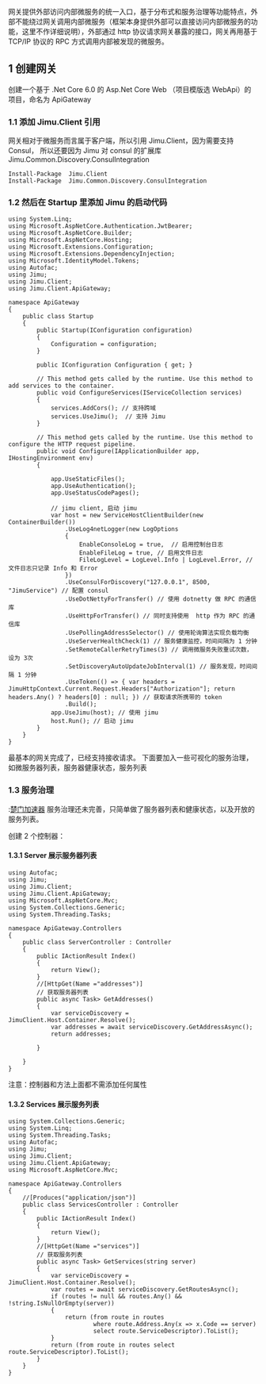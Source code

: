 
网关提供外部访问内部微服务的统一入口，基于分布式和服务治理等功能特点，外部不能绕过网关调用内部微服务（框架本身提供外部可以直接访问内部微服务的功能，这里不作详细说明），外部通过 http 协议请求网关暴露的接口，网关再用基于 TCP/IP 协议的 RPC 方式调用内部被发现的微服务。



## 1 创建网关



创建一个基于 .Net Core 6\.0 的 Asp.Net Core Web （项目模版选 WebApi）的项目，命名为 ApiGateway



### 1\.1 添加 Jimu.Client 引用



网关相对于微服务而言属于客户端，所以引用 Jimu.Client，因为需要支持 Consul， 所以还要因为 Jimu 对 consul 的扩展库 Jimu.Common.Discovery.ConsulIntegration





```
Install-Package  Jimu.Client
Install-Package  Jimu.Common.Discovery.ConsulIntegration
```




### 1\.2 然后在 Startup 里添加 Jimu 的启动代码






```
using System.Linq;
using Microsoft.AspNetCore.Authentication.JwtBearer;
using Microsoft.AspNetCore.Builder;
using Microsoft.AspNetCore.Hosting;
using Microsoft.Extensions.Configuration;
using Microsoft.Extensions.DependencyInjection;
using Microsoft.IdentityModel.Tokens;
using Autofac;
using Jimu;
using Jimu.Client;
using Jimu.Client.ApiGateway;

namespace ApiGateway
{
    public class Startup
    {
        public Startup(IConfiguration configuration)
        {
            Configuration = configuration;
        }

        public IConfiguration Configuration { get; }

        // This method gets called by the runtime. Use this method to add services to the container.
        public void ConfigureServices(IServiceCollection services)
        {
            services.AddCors(); // 支持跨域
            services.UseJimu();  // 支持 Jimu
        }

        // This method gets called by the runtime. Use this method to configure the HTTP request pipeline.
        public void Configure(IApplicationBuilder app, IHostingEnvironment env)
        {

            app.UseStaticFiles();
            app.UseAuthentication();
            app.UseStatusCodePages();

            // jimu client, 启动 jimu 
            var host = new ServiceHostClientBuilder(new ContainerBuilder())
                .UseLog4netLogger(new LogOptions
                {
                    EnableConsoleLog = true,  // 启用控制台日志
                    EnableFileLog = true, // 启用文件日志
                    FileLogLevel = LogLevel.Info | LogLevel.Error, // 文件日志只记录 Info 和 Error
                })
                .UseConsulForDiscovery("127.0.0.1", 8500, "JimuService") // 配置 consul 
                .UseDotNettyForTransfer() // 使用 dotnetty 做 RPC 的通信库
                .UseHttpForTransfer() // 同时支持使用  http 作为 RPC 的通信库
                .UsePollingAddressSelector() // 使用轮询算法实现负载均衡
                .UseServerHealthCheck(1) // 服务健康监控，时间间隔为 1 分钟
                .SetRemoteCallerRetryTimes(3) // 调用微服务失败重试次数，设为 3次
                .SetDiscoveryAutoUpdateJobInterval(1) // 服务发现，时间间隔 1 分钟
                .UseToken(() => { var headers = JimuHttpContext.Current.Request.Headers["Authorization"]; return headers.Any() ? headers[0] : null; }) // 获取请求所携带的 token
                .Build();
            app.UseJimu(host); // 使用 jimu
            host.Run(); // 启动 jimu
        }
    }
}
```



最基本的网关完成了，已经支持接收请求。 下面要加入一些可视化的服务治理，如微服务器列表，服务器健康状态，服务列表



### 1\.3 服务治理


:[楚门加速器](https://shexiangshi.org)
服务治理还未完善，只简单做了服务器列表和健康状态，以及开放的服务列表。


创建 2 个控制器：



#### 1\.3\.1 Server 展示服务器列表






```
using Autofac;
using Jimu;
using Jimu.Client;
using Jimu.Client.ApiGateway;
using Microsoft.AspNetCore.Mvc;
using System.Collections.Generic;
using System.Threading.Tasks;

namespace ApiGateway.Controllers
{
    public class ServerController : Controller
    {
        public IActionResult Index()
        {
            return View();
        }
        //[HttpGet(Name ="addresses")]
        // 获取服务器列表
        public async Task> GetAddresses()
        {
            var serviceDiscovery = JimuClient.Host.Container.Resolve();
            var addresses = await serviceDiscovery.GetAddressAsync();
            return addresses;

        }

    }
}
```



注意：控制器和方法上面都不需添加任何属性



#### 1\.3\.2 Services 展示服务列表






```
using System.Collections.Generic;
using System.Linq;
using System.Threading.Tasks;
using Autofac;
using Jimu;
using Jimu.Client;
using Jimu.Client.ApiGateway;
using Microsoft.AspNetCore.Mvc;

namespace ApiGateway.Controllers
{
    //[Produces("application/json")]
    public class ServicesController : Controller
    {
        public IActionResult Index()
        {
            return View();
        }
        //[HttpGet(Name ="services")]
        // 获取服务列表
        public async Task> GetServices(string server)
        {
            var serviceDiscovery = JimuClient.Host.Container.Resolve();
            var routes = await serviceDiscovery.GetRoutesAsync();
            if (routes != null && routes.Any() && !string.IsNullOrEmpty(server))
            {
                return (from route in routes
                        where route.Address.Any(x => x.Code == server)
                        select route.ServiceDescriptor).ToList();
            }
            return (from route in routes select route.ServiceDescriptor).ToList();
        }
    }
}
```


 



